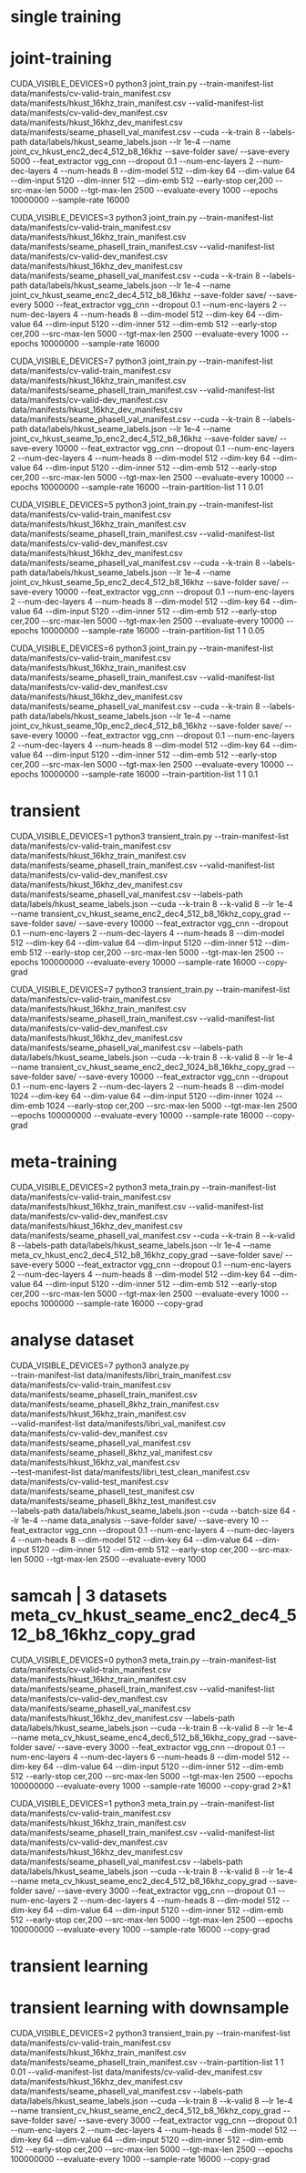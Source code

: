 # single training


# joint-training
CUDA_VISIBLE_DEVICES=0 python3 joint_train.py --train-manifest-list data/manifests/cv-valid-train_manifest.csv data/manifests/hkust_16khz_train_manifest.csv --valid-manifest-list data/manifests/cv-valid-dev_manifest.csv data/manifests/hkust_16khz_dev_manifest.csv data/manifests/seame_phaseII_val_manifest.csv --cuda --k-train 8 --labels-path data/labels/hkust_seame_labels.json --lr 1e-4 --name joint_cv_hkust_enc2_dec4_512_b8_16khz --save-folder save/ --save-every 5000 --feat_extractor vgg_cnn --dropout 0.1 --num-enc-layers 2 --num-dec-layers 4 --num-heads 8 --dim-model 512 --dim-key 64 --dim-value 64 --dim-input 5120 --dim-inner 512 --dim-emb 512 --early-stop cer,200 --src-max-len 5000 --tgt-max-len 2500 --evaluate-every 1000 --epochs 10000000 --sample-rate 16000

CUDA_VISIBLE_DEVICES=3 python3 joint_train.py --train-manifest-list data/manifests/cv-valid-train_manifest.csv data/manifests/hkust_16khz_train_manifest.csv data/manifests/seame_phaseII_train_manifest.csv --valid-manifest-list data/manifests/cv-valid-dev_manifest.csv data/manifests/hkust_16khz_dev_manifest.csv data/manifests/seame_phaseII_val_manifest.csv --cuda --k-train 8 --labels-path data/labels/hkust_seame_labels.json --lr 1e-4 --name joint_cv_hkust_seame_enc2_dec4_512_b8_16khz --save-folder save/ --save-every 5000 --feat_extractor vgg_cnn --dropout 0.1 --num-enc-layers 2 --num-dec-layers 4 --num-heads 8 --dim-model 512 --dim-key 64 --dim-value 64 --dim-input 5120 --dim-inner 512 --dim-emb 512 --early-stop cer,200 --src-max-len 5000 --tgt-max-len 2500 --evaluate-every 1000 --epochs 10000000 --sample-rate 16000

CUDA_VISIBLE_DEVICES=7 python3 joint_train.py --train-manifest-list data/manifests/cv-valid-train_manifest.csv data/manifests/hkust_16khz_train_manifest.csv data/manifests/seame_phaseII_train_manifest.csv --valid-manifest-list data/manifests/cv-valid-dev_manifest.csv data/manifests/hkust_16khz_dev_manifest.csv data/manifests/seame_phaseII_val_manifest.csv --cuda --k-train 8 --labels-path data/labels/hkust_seame_labels.json --lr 1e-4 --name joint_cv_hkust_seame_1p_enc2_dec4_512_b8_16khz --save-folder save/ --save-every 10000 --feat_extractor vgg_cnn --dropout 0.1 --num-enc-layers 2 --num-dec-layers 4 --num-heads 8 --dim-model 512 --dim-key 64 --dim-value 64 --dim-input 5120 --dim-inner 512 --dim-emb 512 --early-stop cer,200 --src-max-len 5000 --tgt-max-len 2500 --evaluate-every 10000 --epochs 10000000 --sample-rate 16000 --train-partition-list 1 1 0.01

CUDA_VISIBLE_DEVICES=5 python3 joint_train.py --train-manifest-list data/manifests/cv-valid-train_manifest.csv data/manifests/hkust_16khz_train_manifest.csv data/manifests/seame_phaseII_train_manifest.csv --valid-manifest-list data/manifests/cv-valid-dev_manifest.csv data/manifests/hkust_16khz_dev_manifest.csv data/manifests/seame_phaseII_val_manifest.csv --cuda --k-train 8 --labels-path data/labels/hkust_seame_labels.json --lr 1e-4 --name joint_cv_hkust_seame_5p_enc2_dec4_512_b8_16khz --save-folder save/ --save-every 10000 --feat_extractor vgg_cnn --dropout 0.1 --num-enc-layers 2 --num-dec-layers 4 --num-heads 8 --dim-model 512 --dim-key 64 --dim-value 64 --dim-input 5120 --dim-inner 512 --dim-emb 512 --early-stop cer,200 --src-max-len 5000 --tgt-max-len 2500 --evaluate-every 10000 --epochs 10000000 --sample-rate 16000 --train-partition-list 1 1 0.05

CUDA_VISIBLE_DEVICES=6 python3 joint_train.py --train-manifest-list data/manifests/cv-valid-train_manifest.csv data/manifests/hkust_16khz_train_manifest.csv data/manifests/seame_phaseII_train_manifest.csv --valid-manifest-list data/manifests/cv-valid-dev_manifest.csv data/manifests/hkust_16khz_dev_manifest.csv data/manifests/seame_phaseII_val_manifest.csv --cuda --k-train 8 --labels-path data/labels/hkust_seame_labels.json --lr 1e-4 --name joint_cv_hkust_seame_10p_enc2_dec4_512_b8_16khz --save-folder save/ --save-every 10000 --feat_extractor vgg_cnn --dropout 0.1 --num-enc-layers 2 --num-dec-layers 4 --num-heads 8 --dim-model 512 --dim-key 64 --dim-value 64 --dim-input 5120 --dim-inner 512 --dim-emb 512 --early-stop cer,200 --src-max-len 5000 --tgt-max-len 2500 --evaluate-every 10000 --epochs 10000000 --sample-rate 16000 --train-partition-list 1 1 0.1

# transient
CUDA_VISIBLE_DEVICES=1 python3 transient_train.py --train-manifest-list data/manifests/cv-valid-train_manifest.csv data/manifests/hkust_16khz_train_manifest.csv data/manifests/seame_phaseII_train_manifest.csv --valid-manifest-list data/manifests/cv-valid-dev_manifest.csv data/manifests/hkust_16khz_dev_manifest.csv data/manifests/seame_phaseII_val_manifest.csv --labels-path data/labels/hkust_seame_labels.json --cuda --k-train 8 --k-valid 8 --lr 1e-4 --name transient_cv_hkust_seame_enc2_dec4_512_b8_16khz_copy_grad --save-folder save/ --save-every 10000 --feat_extractor vgg_cnn --dropout 0.1 --num-enc-layers 2 --num-dec-layers 4 --num-heads 8 --dim-model 512 --dim-key 64 --dim-value 64 --dim-input 5120 --dim-inner 512 --dim-emb 512 --early-stop cer,200 --src-max-len 5000 --tgt-max-len 2500 --epochs 100000000 --evaluate-every 10000  --sample-rate 16000 --copy-grad

CUDA_VISIBLE_DEVICES=7 python3 transient_train.py --train-manifest-list data/manifests/cv-valid-train_manifest.csv data/manifests/hkust_16khz_train_manifest.csv data/manifests/seame_phaseII_train_manifest.csv --valid-manifest-list data/manifests/cv-valid-dev_manifest.csv data/manifests/hkust_16khz_dev_manifest.csv data/manifests/seame_phaseII_val_manifest.csv --labels-path data/labels/hkust_seame_labels.json --cuda --k-train 8 --k-valid 8 --lr 1e-4 --name transient_cv_hkust_seame_enc2_dec2_1024_b8_16khz_copy_grad --save-folder save/ --save-every 10000 --feat_extractor vgg_cnn --dropout 0.1 --num-enc-layers 2 --num-dec-layers 2 --num-heads 8 --dim-model 1024 --dim-key 64 --dim-value 64 --dim-input 5120 --dim-inner 1024 --dim-emb 1024 --early-stop cer,200 --src-max-len 5000 --tgt-max-len 2500 --epochs 100000000 --evaluate-every 10000  --sample-rate 16000 --copy-grad

# meta-training
<!-- CUDA_VISIBLE_DEVICES=3 python3 meta_train.py --train-manifest-list data/manifests/cv-valid-train_manifest.csv data/manifests/hkust_16khz_train_manifest.csv --valid-manifest-list data/manifests/cv-valid-dev_manifest.csv data/manifests/hkust_16khz_dev_manifest.csv --cuda --k-train 4 --k-valid 4 --labels-path data/labels/hkust_seame_labels.json --lr 1e-4 --name meta_cv_hkust_enc2_dec4_512_16khz --save-folder save/ --save-every 1000 --feat_extractor vgg_cnn --dropout 0.1 --num-enc-layers 2 --num-dec-layers 4 --num-heads 8 --dim-model 512 --dim-key 64 --dim-value 64 --dim-input 5120 --dim-inner 512 --dim-emb 512 --early-stop cer,200 --src-max-len 5000 --tgt-max-len 2500 --evaluate-every 1000 --epochs 100000 --sample-rate 16000 -->

CUDA_VISIBLE_DEVICES=2 python3 meta_train.py --train-manifest-list data/manifests/cv-valid-train_manifest.csv data/manifests/hkust_16khz_train_manifest.csv --valid-manifest-list data/manifests/cv-valid-dev_manifest.csv data/manifests/hkust_16khz_dev_manifest.csv data/manifests/seame_phaseII_val_manifest.csv --cuda --k-train 8 --k-valid 8 --labels-path data/labels/hkust_seame_labels.json --lr 1e-4 --name meta_cv_hkust_enc2_dec4_512_b8_16khz_copy_grad --save-folder save/ --save-every 5000 --feat_extractor vgg_cnn --dropout 0.1 --num-enc-layers 2 --num-dec-layers 4 --num-heads 8 --dim-model 512 --dim-key 64 --dim-value 64 --dim-input 5120 --dim-inner 512 --dim-emb 512 --early-stop cer,200 --src-max-len 5000 --tgt-max-len 2500 --evaluate-every 1000 --epochs 1000000 --sample-rate 16000 --copy-grad

# analyse dataset
CUDA_VISIBLE_DEVICES=7 python3 analyze.py \
--train-manifest-list data/manifests/libri_train_manifest.csv data/manifests/cv-valid-train_manifest.csv data/manifests/seame_phaseII_train_manifest.csv data/manifests/seame_phaseII_8khz_train_manifest.csv data/manifests/hkust_16khz_train_manifest.csv \
--valid-manifest-list data/manifests/libri_val_manifest.csv  data/manifests/cv-valid-dev_manifest.csv data/manifests/seame_phaseII_val_manifest.csv data/manifests/seame_phaseII_8khz_val_manifest.csv data/manifests/hkust_16khz_val_manifest.csv \
--test-manifest-list data/manifests/libri_test_clean_manifest.csv data/manifests/cv-valid-test_manifest.csv data/manifests/seame_phaseII_test_manifest.csv data/manifests/seame_phaseII_8khz_test_manifest.csv \
--labels-path data/labels/hkust_seame_labels.json --cuda --batch-size 64 --lr 1e-4 --name data_analysis --save-folder save/ --save-every 10 --feat_extractor vgg_cnn --dropout 0.1 --num-enc-layers 4 --num-dec-layers 4 --num-heads 8 --dim-model 512 --dim-key 64 --dim-value 64 --dim-input 5120 --dim-inner 512 --dim-emb 512 --early-stop cer,200 --src-max-len 5000 --tgt-max-len 2500 --evaluate-every 1000

# samcah | 3 datasets meta_cv_hkust_seame_enc2_dec4_512_b8_16khz_copy_grad
CUDA_VISIBLE_DEVICES=0 python3 meta_train.py --train-manifest-list data/manifests/cv-valid-train_manifest.csv data/manifests/hkust_16khz_train_manifest.csv data/manifests/seame_phaseII_train_manifest.csv --valid-manifest-list data/manifests/cv-valid-dev_manifest.csv data/manifests/seame_phaseII_val_manifest.csv data/manifests/hkust_16khz_dev_manifest.csv --labels-path data/labels/hkust_seame_labels.json --cuda --k-train 8 --k-valid 8 --lr 1e-4 --name meta_cv_hkust_seame_enc4_dec6_512_b8_16khz_copy_grad --save-folder save/ --save-every 3000 --feat_extractor vgg_cnn --dropout 0.1 --num-enc-layers 4 --num-dec-layers 6 --num-heads 8 --dim-model 512 --dim-key 64 --dim-value 64 --dim-input 5120 --dim-inner 512 --dim-emb 512 --early-stop cer,200 --src-max-len 5000 --tgt-max-len 2500 --epochs 100000000 --evaluate-every 1000  --sample-rate 16000 --copy-grad 2>&1

CUDA_VISIBLE_DEVICES=1 python3 meta_train.py --train-manifest-list data/manifests/cv-valid-train_manifest.csv data/manifests/hkust_16khz_train_manifest.csv data/manifests/seame_phaseII_train_manifest.csv --valid-manifest-list data/manifests/cv-valid-dev_manifest.csv data/manifests/hkust_16khz_dev_manifest.csv data/manifests/seame_phaseII_val_manifest.csv --labels-path data/labels/hkust_seame_labels.json --cuda --k-train 8 --k-valid 8 --lr 1e-4 --name meta_cv_hkust_seame_enc2_dec4_512_b8_16khz_copy_grad --save-folder save/ --save-every 3000 --feat_extractor vgg_cnn --dropout 0.1 --num-enc-layers 2 --num-dec-layers 4 --num-heads 8 --dim-model 512 --dim-key 64 --dim-value 64 --dim-input 5120 --dim-inner 512 --dim-emb 512 --early-stop cer,200 --src-max-len 5000 --tgt-max-len 2500 --epochs 100000000 --evaluate-every 1000  --sample-rate 16000 --copy-grad

# transient learning


# transient learning with downsample
CUDA_VISIBLE_DEVICES=2 python3 transient_train.py --train-manifest-list data/manifests/cv-valid-train_manifest.csv data/manifests/hkust_16khz_train_manifest.csv data/manifests/seame_phaseII_train_manifest.csv --train-partition-list 1 1 0.01 --valid-manifest-list data/manifests/cv-valid-dev_manifest.csv data/manifests/hkust_16khz_dev_manifest.csv data/manifests/seame_phaseII_val_manifest.csv --labels-path data/labels/hkust_seame_labels.json --cuda --k-train 8 --k-valid 8 --lr 1e-4 --name transient_cv_hkust_seame_enc2_dec4_512_b8_16khz_copy_grad --save-folder save/ --save-every 3000 --feat_extractor vgg_cnn --dropout 0.1 --num-enc-layers 2 --num-dec-layers 4 --num-heads 8 --dim-model 512 --dim-key 64 --dim-value 64 --dim-input 5120 --dim-inner 512 --dim-emb 512 --early-stop cer,200 --src-max-len 5000 --tgt-max-len 2500 --epochs 100000000 --evaluate-every 1000  --sample-rate 16000 --copy-grad
